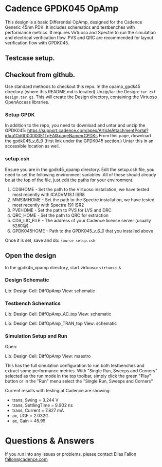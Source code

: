# Cadence GPDK045 OpAmp

This design is a basic Differential OpAmp, designed for the Cadence Generic 45nm PDK.
It includes schematics and testbenches with performance metrics. 
It requires Virtuoso and Spectre to run the simulation and electrical 
verification flow. PVS and QRC are recommended for layout verification flow with GPDK045.

## Testcase setup. 

## Checkout from github. 

Use standard methods to checkout this repo. In the opamp_gpdk45 directory (where this README.md is located)
Unzip/tar the Design: `tar zxf Design.tar.gz`. This will create the Design directory, containing the
Virtuoso OpenAccess libraries.

### Setup GPDK

In addition to the repo, you need to download and untar and unzip the GPDK045: 
https://support.cadence.com/apex/ArticleAttachmentPortal?id=a1Od000000051TqEAI&pageName=GPDKs
From this page, download the gpdk045_v_6_0 (first link under the GPDK045 section.)
Untar this in an accessible location as well.

### setup.csh

Ensure you are in the gpdk45_opamp directory.
Edit the setup.csh file, you need to set the following environment variables:
All of these should already be at the top of the file, just edit the paths for
your environment.

1. CDSHOME - Set the path to the Virtuoso installation, we have tested most recently with ICADVM18.1 ISR8
2. MMSIMHOME - Set the path to the Spectre installation, we have tested most recently with Spectre 191 ISR2
3. PVEHOME - Set the path to PVS for LVS and DRC
4. QRC_HOME - Set the path to QRC for extraction
5. CDS_LIC_FILE - The address of your Cadence license server (usually 5280@<hostname>)
6. GPDK045HOME - Path to the GPDK045_v_6_0 that you installed above

Once it is set, save and do: `source setup.csh`

## Open the design

In the gpdk45_opamp directory, start virtuoso: `virtuoso &`

### Design Schematic

Lib: Design
Cell: DiffOpAmp
View: schematic

### Testbench Schematics

Lib: Design
Cell: DiffOpAmp_AC_top
View: schematic

Lib: Design
Cell: DiffOpAmp_TRAN_top
View: schematic

### Simulation Setup and Run

Open:

Lib: Design
Cell: DiffOpAmp
View: maestro

This has the full simulation configuration to run both testbenches and 
extract some performance metrics. With "Single Run, Sweeps and Corners" selected
as the run mode in the top toolbar, simply click the green "Play" button or
in the "Run" menu select the "Single Run, Sweeps and Corners" 

Current results with testing at Cadence are showing:
- trans, Swing = 3.244 V
- trans, SettlingTime = 9.902 ns
- trans, Current = 7.827 mA
- ac, UGF = 2.032G
- ac, Gain = 45.95

# Questions & Answers

If you run into any issues or problems, please contact Elias Fallon <fallon@cadence.com>
